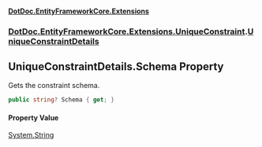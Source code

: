 #### [DotDoc\.EntityFrameworkCore\.Extensions](Home.md 'Home')
### [DotDoc\.EntityFrameworkCore\.Extensions\.UniqueConstraint](DotDoc.EntityFrameworkCore.Extensions.UniqueConstraint.md 'DotDoc\.EntityFrameworkCore\.Extensions\.UniqueConstraint').[UniqueConstraintDetails](UniqueConstraintDetails.md 'DotDoc\.EntityFrameworkCore\.Extensions\.UniqueConstraint\.UniqueConstraintDetails')

## UniqueConstraintDetails\.Schema Property

Gets the constraint schema\.

```csharp
public string? Schema { get; }
```

#### Property Value
[System\.String](https://learn.microsoft.com/en-us/dotnet/api/system.string 'System\.String')
